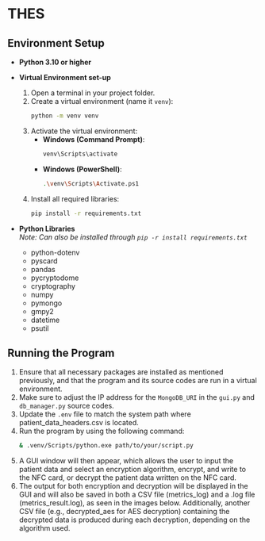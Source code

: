 # THES

## Environment Setup

- **Python 3.10 or higher**
- **Virtual Environment set-up**
  1. Open a terminal in your project folder.
  2. Create a virtual environment (name it `venv`):
     ```bash
     python -m venv venv
     ```
  3. Activate the virtual environment:
     - **Windows (Command Prompt)**:
       ```bash
       venv\Scripts\activate
       ```
     - **Windows (PowerShell)**:
       ```bash
       .\venv\Scripts\Activate.ps1
       ```
  4. Install all required libraries:
     ```bash
     pip install -r requirements.txt
     ```

- **Python Libraries**  
  *Note: Can also be installed through `pip -r install requirements.txt`*  
  - python-dotenv  
  - pyscard  
  - pandas  
  - pycryptodome  
  - cryptography  
  - numpy  
  - pymongo  
  - gmpy2  
  - datetime  
  - psutil  

## Running the Program

1. Ensure that all necessary packages are installed as mentioned previously, and that the program and its source codes are run in a virtual environment.  
2. Make sure to adjust the IP address for the `MongoDB_URI` in the `gui.py` and `db_manager.py` source codes.  
3. Update the `.env` file to match the system path where patient_data_headers.csv is located.
4. Run the program by using the following command:  
   ```bash
   & .venv/Scripts/python.exe path/to/your/script.py
5. A GUI window will then appear, which allows the user to input the patient data and select an encryption algorithm, encrypt, and write to the NFC card, or decrypt the patient data written on the NFC card.
6. The output for both encryption and decryption will be displayed in the GUI and will also be saved in both a CSV file (metrics_log) and a .log file (metrics_result.log), as seen in the images below. Additionally, another CSV file (e.g., decrypted_aes for AES     decryption) containing the decrypted data is produced during each decryption, depending on the algorithm used.
